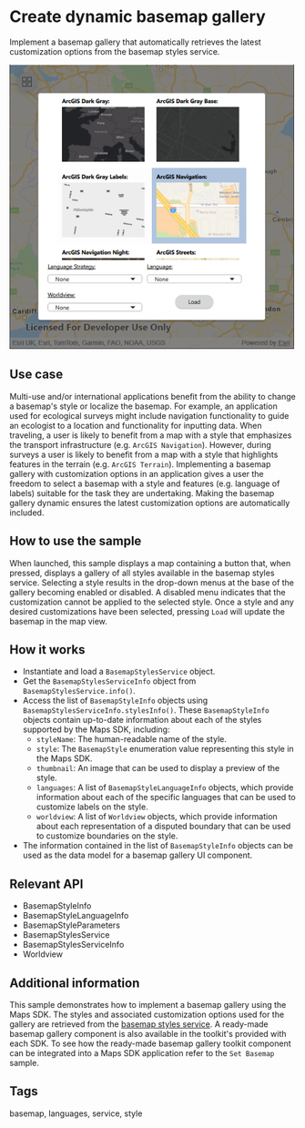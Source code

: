 # Create dynamic basemap gallery

Implement a basemap gallery that automatically retrieves the latest customization options from the basemap styles service.

![](screenshot.png)

## Use case

Multi-use and/or international applications benefit from the ability to change a basemap's style or localize the basemap. For example, an application used for ecological surveys might include navigation functionality to guide an ecologist to a location and functionality for inputting data. When traveling, a user is likely to benefit from a map with a style that emphasizes the transport infrastructure (e.g. `ArcGIS Navigation`). However, during surveys a user is likely to benefit from a map with a style that highlights features in the terrain (e.g. `ArcGIS Terrain`). Implementing a basemap gallery with customization options in an application gives a user the freedom to select a basemap with a style and features (e.g. language of labels) suitable for the task they are undertaking. Making the basemap gallery dynamic ensures the latest customization options are automatically included.

## How to use the sample

When launched, this sample displays a map containing a button that, when pressed, displays a gallery of all styles available in the basemap styles service. Selecting a style results in the drop-down menus at the base of the gallery becoming enabled or disabled. A disabled menu indicates that the customization cannot be applied to the selected style. Once a style and any desired customizations have been selected, pressing `Load` will update the basemap in the map view.

## How it works

* Instantiate and load a `BasemapStylesService` object.
* Get the `BasemapStylesServiceInfo` object from `BasemapStylesService.info()`.
* Access the list of `BasemapStyleInfo` objects using `BasemapStylesServiceInfo.stylesInfo()`. These `BasemapStyleInfo` objects contain up-to-date information about each of the styles supported by the Maps SDK, including:
  * `styleName`: The human-readable name of the style.
  * `style`: The `BasemapStyle` enumeration value representing this style in the Maps SDK.
  * `thumbnail`: An image that can be used to display a preview of the style.
  * `languages`: A list of `BasemapStyleLanguageInfo` objects, which provide information about each of the specific languages that can be used to customize labels on the style.
  * `worldview`: A list of `Worldview` objects, which provide information about each representation of a disputed boundary that can be used to customize boundaries on the style.
* The information contained in the list of `BasemapStyleInfo` objects can be used as the data model for a basemap gallery UI component.

## Relevant API

* BasemapStyleInfo
* BasemapStyleLanguageInfo
* BasemapStyleParameters
* BasemapStylesService
* BasemapStylesServiceInfo
* Worldview

## Additional information

This sample demonstrates how to implement a basemap gallery using the Maps SDK. The styles and associated customization options used for the gallery are retrieved from the [basemap styles service](https://developers.arcgis.com/rest/basemap-styles/). A ready-made basemap gallery component is also available in the toolkit's provided with each SDK. To see how the ready-made basemap gallery toolkit component can be integrated into a Maps SDK application refer to the `Set Basemap` sample.

## Tags

basemap, languages, service, style
